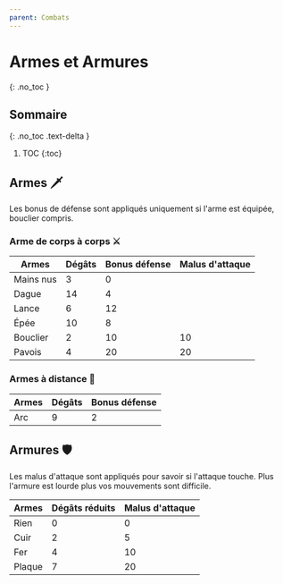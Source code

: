 ```yaml
---
parent: Combats
---
```


# Armes et Armures

{: .no_toc }

<!-- prettier-ignore-start -->
## Sommaire
{: .no_toc .text-delta }

1. TOC
{:toc}

<!-- prettier-ignore-end -->

## Armes 🗡️

Les bonus de défense sont appliqués uniquement si l'arme est équipée, bouclier compris.

### Arme de corps à corps ⚔️

| Armes     | Dégâts | Bonus défense | Malus d'attaque |
| --------- | ------ | ------------- | --------------- |
| Mains nus | 3      | 0             |                 |
| Dague     | 14     | 4             |                 |
| Lance     | 6      | 12            |                 |
| Épée      | 10     | 8             |                 |
| Bouclier  | 2      | 10            | 10              |
| Pavois    | 4      | 20            | 20              |

### Armes à distance 🏹

| Armes | Dégâts | Bonus défense |
| ----- | ------ | ------------- |
| Arc   | 9      | 2             |

## Armures 🛡️

Les malus d'attaque sont appliqués pour savoir si l'attaque touche. Plus l'armure est lourde plus vos mouvements sont difficile.

| Armes  | Dégâts réduits | Malus d'attaque |
| ------ | -------------- | --------------- |
| Rien   | 0              | 0               |
| Cuir   | 2              | 5               |
| Fer    | 4              | 10              |
| Plaque | 7              | 20              |
